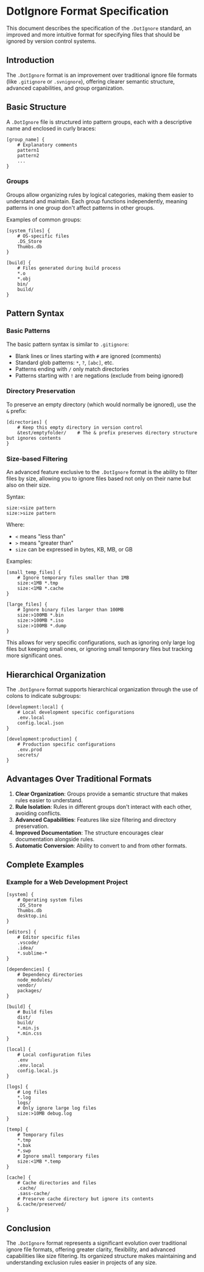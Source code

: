 # DotIgnore Format Specification

This document describes the specification of the `.DotIgnore` standard, an improved and more intuitive format for specifying files that should be ignored by version control systems.

## Introduction

The `.DotIgnore` format is an improvement over traditional ignore file formats (like `.gitignore` or `.svnignore`), offering clearer semantic structure, advanced capabilities, and group organization.

## Basic Structure

A `.DotIgnore` file is structured into pattern groups, each with a descriptive name and enclosed in curly braces:

```
[group_name] {
    # Explanatory comments
    pattern1
    pattern2
    ...
}
```

### Groups

Groups allow organizing rules by logical categories, making them easier to understand and maintain. Each group functions independently, meaning patterns in one group don't affect patterns in other groups.

Examples of common groups:

```
[system_files] {
    # OS-specific files
    .DS_Store
    Thumbs.db
}

[build] {
    # Files generated during build process
    *.o
    *.obj
    bin/
    build/
}
```

## Pattern Syntax

### Basic Patterns

The basic pattern syntax is similar to `.gitignore`:

- Blank lines or lines starting with `#` are ignored (comments)
- Standard glob patterns: `*`, `?`, `[abc]`, etc.
- Patterns ending with `/` only match directories
- Patterns starting with `!` are negations (exclude from being ignored)

### Directory Preservation

To preserve an empty directory (which would normally be ignored), use the `&` prefix:

```
[directories] {
    # Keep this empty directory in version control
    &test/emptyfolder/    # The & prefix preserves directory structure but ignores contents
}
```

### Size-based Filtering

An advanced feature exclusive to the `.DotIgnore` format is the ability to filter files by size, allowing you to ignore files based not only on their name but also on their size.

Syntax:

```
size:<size pattern
size:>size pattern
```

Where:
- `<` means "less than"
- `>` means "greater than"
- `size` can be expressed in bytes, KB, MB, or GB

Examples:

```
[small_temp_files] {
    # Ignore temporary files smaller than 1MB
    size:<1MB *.tmp
    size:<1MB *.cache
}

[large_files] {
    # Ignore binary files larger than 100MB
    size:>100MB *.bin
    size:>100MB *.iso
    size:>100MB *.dump
}
```

This allows for very specific configurations, such as ignoring only large log files but keeping small ones, or ignoring small temporary files but tracking more significant ones.

## Hierarchical Organization

The `.DotIgnore` format supports hierarchical organization through the use of colons to indicate subgroups:

```
[development:local] {
    # Local development specific configurations
    .env.local
    config.local.json
}

[development:production] {
    # Production specific configurations
    .env.prod
    secrets/
}
```

## Advantages Over Traditional Formats

1. **Clear Organization**: Groups provide a semantic structure that makes rules easier to understand.
2. **Rule Isolation**: Rules in different groups don't interact with each other, avoiding conflicts.
3. **Advanced Capabilities**: Features like size filtering and directory preservation.
4. **Improved Documentation**: The structure encourages clear documentation alongside rules.
5. **Automatic Conversion**: Ability to convert to and from other formats.

## Complete Examples

### Example for a Web Development Project

```
[system] {
    # Operating system files
    .DS_Store
    Thumbs.db
    desktop.ini
}

[editors] {
    # Editor specific files
    .vscode/
    .idea/
    *.sublime-*
}

[dependencies] {
    # Dependency directories
    node_modules/
    vendor/
    packages/
}

[build] {
    # Build files
    dist/
    build/
    *.min.js
    *.min.css
}

[local] {
    # Local configuration files
    .env
    .env.local
    config.local.js
}

[logs] {
    # Log files
    *.log
    logs/
    # Only ignore large log files
    size:>10MB debug.log
}

[temp] {
    # Temporary files
    *.tmp
    *.bak
    *.swp
    # Ignore small temporary files
    size:<1MB *.temp
}

[cache] {
    # Cache directories and files
    .cache/
    .sass-cache/
    # Preserve cache directory but ignore its contents
    &.cache/preserved/
}
```

## Conclusion

The `.DotIgnore` format represents a significant evolution over traditional ignore file formats, offering greater clarity, flexibility, and advanced capabilities like size filtering. Its organized structure makes maintaining and understanding exclusion rules easier in projects of any size. 
